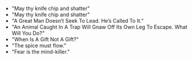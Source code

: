 * "May thy knife chip and shatter" 
* "May thy knife chip and shatter"
* "A Great Man Doesn’t Seek To Lead. He’s Called To It."
* "An Animal Caught In A Trap Will Gnaw Off Its Own Leg To Escape. What 
Will You Do?"
* "When Is A Gift Not A Gift?"
* "The spice must flow."
* "Fear is the mind-killer."
